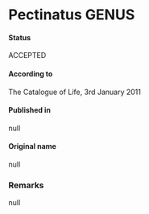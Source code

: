 # Pectinatus GENUS

#### Status
ACCEPTED

#### According to
The Catalogue of Life, 3rd January 2011

#### Published in
null

#### Original name
null

### Remarks
null